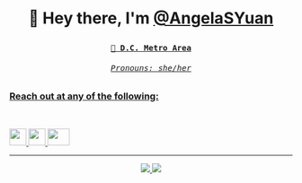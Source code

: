  <h1>
 <p align="center">
   👋 Hey there, I'm <a href="https://github.com/github_AngelaSYuan/"> @AngelaSYuan
</h1>

<h4>
 <p align="center">
 <samp>
   📌 D.C. Metro Area
<h6>
 <p align="center">
 <samp>
   Pronouns: she/her
   
### Reach out at any of the following:


<!---
AngelaSYuan/AngelaSYuan is a ✨ special ✨ repository because its `README.md` (this file) appears on your GitHub profile.
You can click the Preview link to take a look at your changes.
--->

<br />
<p align>
  <a href="https://www.linkedin.com/in/angela-yuan1/">
    <img src="https://content.linkedin.com/content/dam/me/business/en-us/amp/brand-site/v2/bg/LI-Bug.svg.original.svg" width="30" height="30">
  <a href="https://www.instagram.com/angelayuannn/?hl=en">
    <img src="https://upload.wikimedia.org/wikipedia/commons/a/a5/Instagram_icon.png" width="30" height="30">
  </a>
   <a href="mailto:Angelayuan1210@gmail.com">
    <img src="https://download.logo.wine/logo/Gmail/Gmail-Logo.wine.png" width="39" height="30">
  </a>
 
   -----
<p align="center">
  <a href="https://github.com/AngelaSYuan">
    <img src="https://img.shields.io/badge/github-AngelaSYuan-211F1F?logo=github&logoColor=white&style=flat-square" />
  </a>
  <a href="https://www.linkedin.com/in/angelayuan1">
    <img src="https://img.shields.io/badge/linkedin-Angela Yuan-0072B1?logo=linkedin&style=flat-square" />
